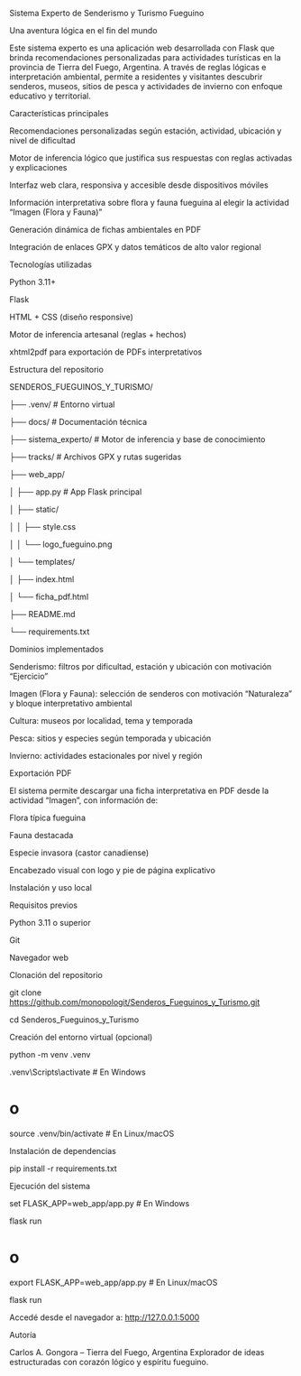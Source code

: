 Sistema Experto de Senderismo y Turismo Fueguino

Una aventura lógica en el fin del mundo

Este sistema experto es una aplicación web desarrollada con Flask que brinda recomendaciones personalizadas para actividades turísticas en la provincia de Tierra del Fuego, Argentina. A través de reglas lógicas e interpretación ambiental, permite a residentes y visitantes descubrir senderos, museos, sitios de pesca y actividades de invierno con enfoque educativo y territorial.

Características principales

Recomendaciones personalizadas según estación, actividad, ubicación y nivel de dificultad

Motor de inferencia lógico que justifica sus respuestas con reglas activadas y explicaciones

Interfaz web clara, responsiva y accesible desde dispositivos móviles

Información interpretativa sobre flora y fauna fueguina al elegir la actividad “Imagen (Flora y Fauna)”

Generación dinámica de fichas ambientales en PDF

Integración de enlaces GPX y datos temáticos de alto valor regional

Tecnologías utilizadas

Python 3.11+

Flask

HTML + CSS (diseño responsive)

Motor de inferencia artesanal (reglas + hechos)

xhtml2pdf para exportación de PDFs interpretativos

Estructura del repositorio

SENDEROS_FUEGUINOS_Y_TURISMO/

├── .venv/                      # Entorno virtual

├── docs/                      # Documentación técnica

├── sistema_experto/           # Motor de inferencia y base de conocimiento

├── tracks/                    # Archivos GPX y rutas sugeridas

├── web_app/

│   ├── app.py                 # App Flask principal

│   ├── static/

│   │   ├── style.css

│   │   └── logo_fueguino.png

│   └── templates/

│       ├── index.html

│       └── ficha_pdf.html

├── README.md

└── requirements.txt

Dominios implementados

Senderismo: filtros por dificultad, estación y ubicación con motivación “Ejercicio”

Imagen (Flora y Fauna): selección de senderos con motivación “Naturaleza” y bloque interpretativo ambiental

Cultura: museos por localidad, tema y temporada

Pesca: sitios y especies según temporada y ubicación

Invierno: actividades estacionales por nivel y región

Exportación PDF

El sistema permite descargar una ficha interpretativa en PDF desde la actividad “Imagen”, con información de:

Flora típica fueguina

Fauna destacada

Especie invasora (castor canadiense)

Encabezado visual con logo y pie de página explicativo

Instalación y uso local

Requisitos previos

Python 3.11 o superior

Git

Navegador web

Clonación del repositorio

git clone https://github.com/monopologit/Senderos_Fueguinos_y_Turismo.git

cd Senderos_Fueguinos_y_Turismo

Creación del entorno virtual (opcional)

python -m venv .venv

.venv\Scripts\activate           # En Windows

# o

source .venv/bin/activate       # En Linux/macOS

Instalación de dependencias

pip install -r requirements.txt

Ejecución del sistema

set FLASK_APP=web_app/app.py     # En Windows

flask run

# o

export FLASK_APP=web_app/app.py  # En Linux/macOS

flask run

Accedé desde el navegador a: http://127.0.0.1:5000

Autoría

Carlos A. Gongora – Tierra del Fuego, Argentina Explorador de ideas estructuradas 
con corazón lógico y espíritu fueguino.
